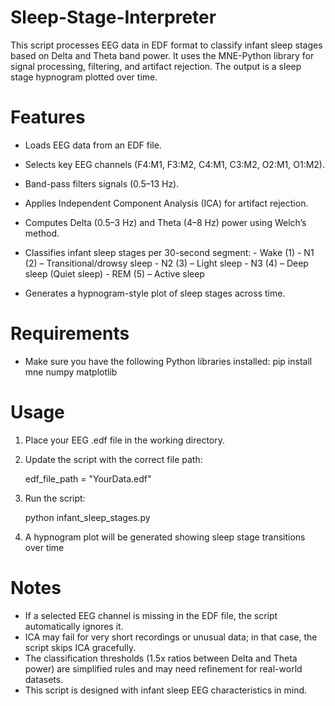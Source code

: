# Sleep-Stage-Interpreter
This script processes EEG data in EDF format to classify infant sleep stages based on Delta and Theta band power. It uses the MNE-Python library for signal processing, filtering, and artifact rejection. The output is a sleep stage hypnogram plotted over time.

# Features 
- Loads EEG data from an EDF file.
- Selects key EEG channels (F4:M1, F3:M2, C4:M1, C3:M2, O2:M1, O1:M2).
- Band-pass filters signals (0.5–13 Hz).
- Applies Independent Component Analysis (ICA) for artifact rejection.
- Computes Delta (0.5–3 Hz) and Theta (4–8 Hz) power using Welch’s method.
- Classifies infant sleep stages per 30-second segment:
      - Wake (1)
      - N1 (2) – Transitional/drowsy sleep
      - N2 (3) – Light sleep
      - N3 (4) – Deep sleep (Quiet sleep)
      - REM (5) – Active sleep

- Generates a hypnogram-style plot of sleep stages across time.

# Requirements
- Make sure you have the following Python libraries installed:
    pip install mne numpy matplotlib

# Usage
1. Place your EEG .edf file in the working directory.
2. Update the script with the correct file path:

    edf_file_path = "YourData.edf"

3. Run the script:

    python infant_sleep_stages.py

4. A hypnogram plot will be generated showing sleep stage transitions over time

# Notes
- If a selected EEG channel is missing in the EDF file, the script automatically ignores it.
- ICA may fail for very short recordings or unusual data; in that case, the script skips ICA gracefully.
- The classification thresholds (1.5x ratios between Delta and Theta power) are simplified rules and may need refinement for real-world datasets.
- This script is designed with infant sleep EEG characteristics in mind.










  
